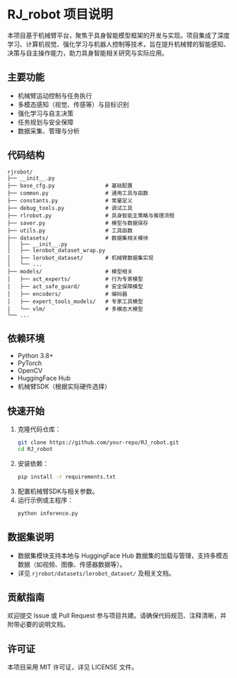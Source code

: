 # RJ_robot 项目说明

本项目基于机械臂平台，聚焦于具身智能模型框架的开发与实现。项目集成了深度学习、计算机视觉、强化学习与机器人控制等技术，旨在提升机械臂的智能感知、决策与自主操作能力，助力具身智能相关研究与实际应用。

## 主要功能

- 机械臂运动控制与任务执行
- 多模态感知（视觉、传感等）与目标识别
- 强化学习与自主决策
- 任务规划与安全保障
- 数据采集、管理与分析

## 代码结构

```plaintext
rjrobot/
├── __init__.py
├── base_cfg.py                # 基础配置
├── common.py                  # 通用工具与函数
├── constants.py               # 常量定义
├── debug_tools.py             # 调试工具
├── rlrobot.py                 # 具身智能主策略与推理流程
├── saver.py                   # 模型与数据保存
├── utils.py                   # 工具函数
├── datasets/                  # 数据集相关模块
│   ├── __init__.py
│   ├── lerobot_dataset_wrap.py
│   ├── lerobot_dataset/       # 机械臂数据集实现
│   └── ...
├── models/                    # 模型相关
│   ├── act_experts/           # 行为专家模型
│   ├── act_safe_guard/        # 安全保障模型
│   ├── encoders/              # 编码器
│   ├── expert_tools_models/   # 专家工具模型
│   └── vlm/                   # 多模态大模型
└── ...
```

## 依赖环境

- Python 3.8+
- PyTorch
- OpenCV
- HuggingFace Hub
- 机械臂SDK（根据实际硬件选择）

## 快速开始

1. 克隆代码仓库：
    ```bash
    git clone https://github.com/your-repo/RJ_robot.git
    cd RJ_robot
    ```
2. 安装依赖：
    ```bash
    pip install -r requirements.txt
    ```
3. 配置机械臂SDK与相关参数。
4. 运行示例或主程序：
    ```bash
    python inference.py
    ```

## 数据集说明

- 数据集模块支持本地与 HuggingFace Hub 数据集的加载与管理，支持多模态数据（如视频、图像、传感器数据等）。
- 详见 `rjrobot/datasets/lerobot_dataset/` 及相关文档。

## 贡献指南

欢迎提交 Issue 或 Pull Request 参与项目共建。请确保代码规范、注释清晰，并附带必要的说明文档。

## 许可证

本项目采用 MIT 许可证，详见 LICENSE 文件。

